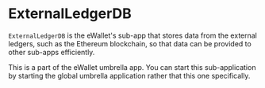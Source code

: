 # ExternalLedgerDB

`ExternalLedgerDB` is the eWallet's sub-app that stores data from the external ledgers,
such as the Ethereum blockchain, so that data can be provided to other sub-apps efficiently.

This is a part of the eWallet umbrella app. You can start this sub-application
by starting the global umbrella application rather that this one specifically.
